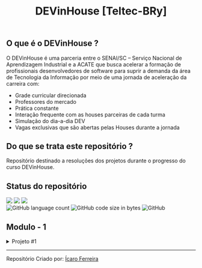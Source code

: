 <header>
    <h1 align="center">
        DEVinHouse [Teltec-BRy]
    </h1>
</header>

<main>
<!-- DESCRIÇÃO -->
    <section>
        <h2>
            O que é o DEVinHouse ?
        </h2>
        <div>
            <p>O DEVinHouse é uma parceria entre o SENAI/SC – Serviço Nacional de Aprendizagem Industrial e a ACATE que busca acelerar a formação de profissionais desenvolvedores de software para suprir a demanda da área de Tecnologia da Informação por meio de uma jornada de aceleração da carreira com:</p>
            <ul>
                <li>Grade curricular direcionada</li>
                <li>Professores do mercado</li>
                <li>Prática constante</li>
                <li>Interação frequente com as houses parceiras de cada turma</li>
                <li>Simulação do dia-a-dia DEV</li>
                <li>Vagas exclusivas que são abertas pelas Houses durante a jornada</li>
            </ul>
        </div>
        <h2>
            Do que se trata este repositório ?
        </h2>
        <p>
            Repositório destinado a resoluções dos projetos durante o progresso do curso DEVinHouse.        
        </p>
    </section>
    <!-- STATUS DO REPOSITÓRIO -->
    <section>
        <h2>Status do repositório</h2>
        <div>
            <img src="https://img.shields.io/badge/HTML5-E34F26?style=for-the-badge&logo=html5&logoColor=white">
            <img src="https://img.shields.io/badge/CSS3-1572B6?style=for-the-badge&logo=css3&logoColor=white">
            <img src="https://img.shields.io/badge/JavaScript-323330?style=for-the-badge&logo=javascript&logoColor=F7DF1E">
        </div>
        <img alt="GitHub language count" src="https://img.shields.io/github/languages/count/icarofilho/DEVinHouse-Teltec-BRy">
        <img alt="GitHub code size in bytes" src="https://img.shields.io/github/languages/code-size/icarofilho/DEVinHouse-Teltec-BRy">
        <img alt="GitHub" src="https://img.shields.io/github/license/icarofilho/DEVinHouse-Teltec-BRy">
    </section>
    <!-- PROJETOS -->
    <section>
        <div>
            <h2>Modulo - 1</h2>
            <details>
                <summary>
                    Projeto #1
                </summary>
                <div>
                    <h2 align="center">To do List</h2>
                    <!-- ! LINGUAGEM UTILIZADA -->
                    <div align="center">
                        <img src="https://img.shields.io/badge/html5-%23E34F26.svg?style=for-the-badge&logo=html5&logoColor=white">
                        <img src="https://img.shields.io/badge/css3-%231572B6.svg?style=for-the-badge&logo=css3&logoColor=white">
                        <img src="https://img.shields.io/badge/-javascript-323330?style=for-the-badge&logo=javascript&logoColor=F7DF1E">
                    </div>
                    <!-- ! OBJETIVO DO PROJETO -->
                    <details>
                        <summary>
                            1. Introdução
                        </summary>
                        <p>
                            Você está participando de um processo seletivo para ingressar em uma vaga de programador em uma grande empresa de TI. <br>
                            Uma das etapas do processo envolve a criação de uma aplicação web de lista de afazeres (“to-do list”).
                        </p>
                    </details>
                    <details>
                        <summary>
                            2. Requisitos da Aplicação
                        </summary>
                        <ul>
                           <li>Um título na aba do navegador, para que o usuário encontre a sua aplicação no meio das várias abas que constantemente mantém abertas.</li>
                           <li>Um cabeçalho dentro da página, para que o usuário saiba facilmente em que página se encontra e do que se trata o conteúdo.</li>
                           <li>Um campo de texto para digitar o nome de uma nova atividade a ser adicionada à lista.</li>
                           <li>Um botão para adicionar uma nova atividade à lista.</li>
                           <li>Uma lista contendo as atividades já inseridas.</li>
                           <li>Cada linha da lista deve conter: checkbox para o usuário marcar que aquela atividade já foi realizada; o texto que o usuário digitou ao cadastrar a atividade; botão para excluir a atividade da lista, caso desejado.</li>
                           <li>Quando o usuário marcar uma tarefa como realizada, o texto daquela linha deve ser tachado (line-through).</li>
                           <li>A lista deve ser salva no "localStorage" do navegador (incluindo quais itens já foram realizados), e deve ser carregada sempre que a página for reaberta.</li>
                        </ul>
                    </details>
                    <details>
                        <summary>
                            3. Exemplo de aplicação
                        </summary>
                        <p>
                            A aplicação deverá conter os requisitos apresentados anteriormente, sendo codificada em html, css, javascript e markdown (para o readme.md).<br>
                            A imagem a seguir demonstra um exemplo do FrontEnd que deverá ser desenvolvido.
                        </p>
                        <img src="imgs/m1p1-to-do-list.jpg">
                    </details>
                    <!-- TODO LINK DO PROJETO -->
                    <details>
                        <summary><a href="https://github.com/icarofilho/DEVinHouse-Teltec-BRy/tree/main/modulo-1/to-do-list">[ LINK DO PROJETO ]</a></summary>
                    </details>
                </div>
            </details>
            <hr>
        </div>
    </section>
</main>
<footer>
    <p>
        Repositório Criado por: <a href="https://github.com/icarofilho">Ícaro Ferreira</a>
    </p>
</footer>

